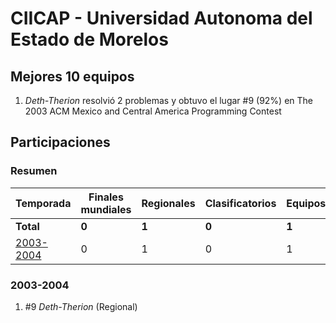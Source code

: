 # CIICAP - Universidad Autonoma del Estado de Morelos

## Mejores 10 equipos

1. _Deth-Therion_ resolvió 2 problemas y obtuvo el lugar #9 (92%) en The 2003 ACM Mexico and Central America Programming Contest

## Participaciones

### Resumen

| Temporada | Finales mundiales | Regionales | Clasificatorios | Equipos |
| --- | --- | --- | --- | --- |
| **Total** | **0** | **1** | **0** | **1** |
| [2003-2004](#2003-2004) | 0 | 1 | 0 | 1 |

### 2003-2004

1. #9 _Deth-Therion_ (Regional)



